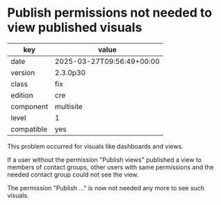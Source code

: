 [//]: # (werk v2)
# Publish permissions not needed to view published visuals

key        | value
---------- | ---
date       | 2025-03-27T09:56:49+00:00
version    | 2.3.0p30
class      | fix
edition    | cre
component  | multisite
level      | 1
compatible | yes

This problem occurred for visuals like dashboards and views.

If a user without the permission "Publish views" published a view to members of
contact groups, other users with same permissions and the needed contact group
could not see the view.

The permission "Publish ..." is now not needed any more to see such visuals.
